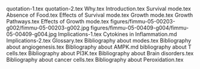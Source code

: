 quotation-1.tex
quotation-2.tex
Why.tex
Introduction.tex
Survival mode.tex
Absence of Food.tex
Effects of Survival mode.tex
Growth mode.tex
Growth Pathways.tex
Effects of Growth mode.tex
figures/fimmu-05-00203-g002/fimmu-05-00203-g002.jpg
figures/fimmu-05-00409-g004/fimmu-05-00409-g004.jpg
Implications-1.tex
Cytokines in Inflammation.md
Implications-2.tex
Glossary.tex
Bibliography about modes.tex
Bibliography about angiogenesis.tex
Bibliography about AMPK.md
bibliography about T cells.tex
Bibliography about PI3K.tex
Bibliography about Brain disorders.tex
Bibliography about cancer cells.tex
Bibliography about Peroxidation.tex
